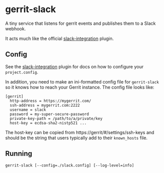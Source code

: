 # gerrit-slack

A tiny service that listens for gerrit events and publishes them to a Slack
webhook.

It acts much like the official [slack-integration](https://gerrit.googlesource.com/plugins/slack-integration/)
plugin.

## Config

See the [slack-integration](https://gerrit.googlesource.com/plugins/slack-integration/)
plugin for docs on how to configure your `project.config`.

In addition, you need to make an ini-formatted config file for `gerrit-slack`
so it knows how to reach your Gerrit instance. The config file looks like:

```
[gerrit]
  http-address = https://mygerrit.com/
  ssh-address = mygerrit.com:2222
  username = slack
  password = my-super-secure-password
  private-key-path = /path/to/a/private/key
  host-key = ecdsa-sha2-nistp521 ...
```

The host-key can be copied from https://gerrit/#/settings/ssh-keys and should
be the string that users typically add to their `known_hosts` file.

## Running

```
gerrit-slack [--config=./slack.config] [--log-level=info]
```
